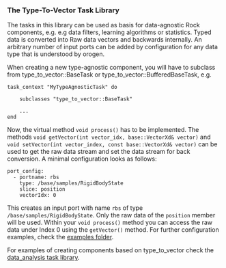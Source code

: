 ### The Type-To-Vector Task Library

The tasks in this library can be used as basis for data-agnostic Rock components, e.g. e.g data filters, learning algorithms or statistics. Typed data is converted into Raw data vectors and backwards internally. An arbitrary number of input ports can be added by configuration for any data type that is understood by orogen. 

When creating a new type-agnostic component, you will have to subclass from type_to_vector::BaseTask or type_to_vector::BufferedBaseTask, e.g.

```
task_context "MyTypeAgnosticTask" do

    subclasses "type_to_vector::BaseTask"

    ...
end
```

Now, the virtual method ```void process()``` has to be implemented. The methods ```void getVector(int vector_idx, base::VectorXd& vector)``` and ```void setVector(int vector_index, const base::VectorXd& vector)``` can be used to get the raw data stream and set the data stream for back conversion. A minimal configuration looks as follows:

```
port_config:
  - portname: rbs
    type: /base/samples/RigidBodyState
    slice: position
    vectorIdx: 0
```

This creates an input port with name `rbs` of type `/base/samples/RigidBodyState`. Only the raw data of the `position` member will be used. Within your `void process()` method you can access the raw data under Index 0 using the `getVector()` method. For further configuration examples, check the [examples folder](https://github.com/rock-data-processing/data_processing-orogen-type_to_vector/tree/master/examples).

For examples of creating components based on type_to_vector check the [data_analysis task library](https://github.com/rock-data-processing/data_processing-orogen-data_analysis).
